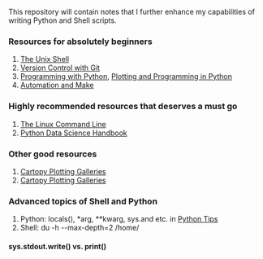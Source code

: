 This repository will contain notes that I further enhance my capabilities of writing Python and Shell scripts.

### Resources for absolutely beginners
1. [The Unix Shell](https://swcarpentry.github.io/shell-novice/)
2. [Version Control with Git](https://swcarpentry.github.io/git-novice/)
3. [Programming with Python](https://swcarpentry.github.io/python-novice-inflammation/), [Plotting and Programming in Python](http://swcarpentry.github.io/python-novice-gapminder/)
4. [Automation and Make](http://swcarpentry.github.io/make-novice/)

### Highly recommended resources that deserves a must go
1. [The Linux Command Line](http://billie66.github.io/TLCL/book/index.html)
2. [Python Data Science Handbook](https://jakevdp.github.io/PythonDataScienceHandbook/)

### Other good resources
1. [Cartopy Plotting Galleries](https://mp.weixin.qq.com/s/VLRAwsNNdX7Yvnxt-JVHFA)
2. [Cartopy Plotting Galleries](https://stackoverflow.com/questions/55598249/showing-alaska-and-hawaii-in-cartopy-map)

### Advanced topics of Shell and Python
1. Python: locals(), \*arg, \*\*kwarg, sys.and etc. in [Python Tips](https://book.pythontips.com/en/latest/#)
2. Shell: du -h --max-depth=2 /home/

#### sys.stdout.write() vs. print()
